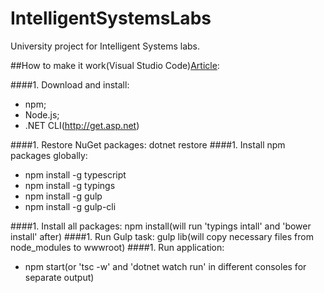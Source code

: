 # IntelligentSystemsLabs
University project for Intelligent Systems labs.

##How to make it work(Visual Studio Code)[Article](http://asp.net-hacker.rocks/2016/09/19/aspnetcore-and-angular2-using-dotnetcli-and-vscode.html):

####1. Download and install:
  - npm;
  - Node.js;
  - .NET CLI(http://get.asp.net)

####1. Restore NuGet packages: dotnet restore
####1. Install npm packages globally:
  - npm install -g typescript
  - npm install -g typings
  - npm install -g gulp
  - npm install -g gulp-cli

####1. Install all packages: npm install(will run 'typings intall' and 'bower install' after)
####1. Run Gulp task: gulp lib(will copy necessary files from node_modules to wwwroot)
####1. Run application:
  - npm start(or 'tsc -w' and 'dotnet watch run' in different consoles for separate output)